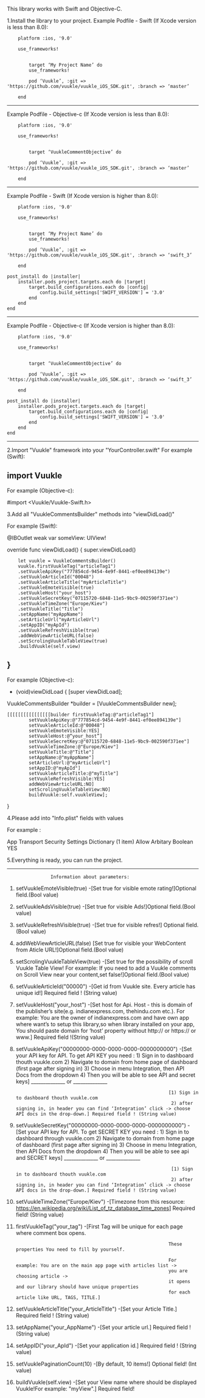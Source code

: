 This library works with Swift and Objective-C.

1.Install the library to your project.
Example Podfile - Swift (If Xcode version is less than 8.0):


        platform :ios, '9.0'

        use_frameworks!


            target ‘My Project Name’ do
            use_frameworks!

            pod ‘Vuukle’, :git => 'https://github.com/vuukle/vuukle_iOS_SDK.git', :branch => ‘master’ 

        end
------------------------------------------------------------------

Example Podfile - Objective-c (If Xcode version is less than 8.0): 

        platform :ios, '9.0'

        use_frameworks!


            target ‘VuukleCommentObjective’ do

            pod ‘Vuukle’, :git => 'https://github.com/vuukle/vuukle_iOS_SDK.git', :branch => ‘master’

        end
_________________________________________________________________
Example Podfile - Swift (If Xcode version is higher than 8.0):


        platform :ios, '9.0'

        use_frameworks!


            target ‘My Project Name’ do
            use_frameworks!

            pod ‘Vuukle’, :git => 'https://github.com/vuukle/vuukle_iOS_SDK.git', :branch => ‘swift_3’ 

        end

    post_install do |installer|
        installer.pods_project.targets.each do |target|
            target.build_configurations.each do |config|
                config.build_settings['SWIFT_VERSION'] = '3.0'
            end
        end
    end
------------------------------------------------------------------

Example Podfile - Objective-c (If Xcode version is higher than 8.0): 

        platform :ios, '9.0'

        use_frameworks!


            target ‘VuukleCommentObjective’ do

            pod ‘Vuukle’, :git => 'https://github.com/vuukle/vuukle_iOS_SDK.git', :branch => ‘swift_3’

        end

    post_install do |installer|
        installer.pods_project.targets.each do |target|
            target.build_configurations.each do |config|
                config.build_settings['SWIFT_VERSION'] = '3.0'
            end
        end
    end
_________________________________________________________________

2.Import "Vuukle" framework into your "YourController.swift"
For example (Swift):

import Vuukle
-----------------------------------------------------------------
For example (Objective-c):

#import <Vuukle/Vuukle-Swift.h>

3.Add all "VuukleCommentsBuilder" methods into "viewDidLoad()"

For example (Swift):

@IBOutlet weak var someView: UIView!

override func viewDidLoad() {
super.viewDidLoad()

        let vuukle = VuukleCommentsBuilder()
        vuukle.firstVuukleTag("articleTag1")
        .setVuukleApiKey("777854cd-9454-4e9f-8441-ef0ee894139e")
        .setVuukleArticleId("00048")
        .setVuukleArticleTitle("myArticleTitle")
        .setVuukleEmoteVisible(true)
        .setVuukleHost("your_host")
        .setVuukleSecretKey("07115720-6848-11e5-9bc9-002590f371ee")
        .setVuukleTimeZone("Europe/Kiev")
        .setVuukleTitle("Title")
        .setAppName("myAppName")
        .setArticleUrl("myArticleUrl")
        .setAppID("myApId")
        .setVuukleRefreshVisible(true)
        .addWebViewArticleURL(false)
        .setScrolingVuukleTableView(true)
        .buildVuukle(self.view)
}
----------------------------------------------------------------
For example (Objective-c):

- (void)viewDidLoad {
[super viewDidLoad];


VuukleCommentsBuilder *builder = [VuukleCommentsBuilder new];

    [[[[[[[[[[[[[[[[builder firstVuukleTag:@"articleTag1"]
            setVuukleApiKey:@"777854cd-9454-4e9f-8441-ef0ee894139e"]
            setVuukleArticleId:@"00048"]
            setVuukleEmoteVisible:YES]
            setVuukleHost:@“your_host”]
            setVuukleSecretKey:@"07115720-6848-11e5-9bc9-002590f371ee"]
            setVuukleTimeZone:@"Europe/Kiev"]
            setVuukleTitle:@"Title"]
            setAppName:@"myAppName"]
            setArticleUrl:@"myArticleUrl"]
            setAppID:@"myApId"]
            setVuukleArticleTitle:@"myTitle"]
            setVuukleRefreshVisible:YES]
            addWebViewArticleURL:NO]
            setScrolingVuukleTableView:NO]
            buildVuukle:self.vuukleView];

}

4.Please add into "Info.plist" fields with values

For example :

App Transport Security Settings  Dictionary  (1 item)
Allow Arbitary               Boolean     YES


5.Everything is ready, you can run the project.

___________________________________________________________________

                    Information about parameters:

1. setVuukleEmoteVisible(true)                                -[Set true for visible emote rating!]Optional field.(Bool value)

2. setVuukleAdsVisible(true)                                  -[Set true for visible Ads!]Optional field.(Bool value)

3. setVuukleRefreshVisible(true)                              -[Set true for visible refres!] Optional field.(Bool value)
 
4. addWebViewArticleURL(false)                                [Set true for visible your WebContent from Aticle URL!]Optional field.(Bool value)

5. setScrolingVuukleTableView(true)                           -[Set true for the possibility of scroll Vuukle Table View! For example: If you need to add a Vuukle comments on Scroll View near your content,set false!]Optional field.(Bool value)

6. setVuukleArticleId("00000")                                -[Get id from Vuukle site. Every article has unique id!] Required field ! (String value)

7. setVuukleHost("your_host")                                 -[Set host for Api. Host - this is domain of the publisher’s              site(e.g. indianexpress.com, thehindu.com etc.).
                                                              For example: You are the owner of indianexpress.com and have own app where want’s to setup this library,so when library installed on your app, You should paste domain for ‘host’ property without http:// or https:// or www.] Required field !(String value)

8. setVuukleApiKey("00000000-0000-0000-0000-0000000000")      -[Set your API key for API. To get API KEY you need :
                                                               1) Sign in to dashboard thouth vuukle.com
                                                               2) Navigate to domain from home page of dashboard (first page after signing in)
                                                               3) Choose in menu Integration, then API Docs from the dropdown
                                                               4) Then you will be able to see API and secret keys]
                                                            ______________
                                                                  or
                                                            ______________

                                                               [1) Sign in to dashboard thouth vuukle.com
                                                                2) after signing in, in header you can find ‘Integration’ click -> choose API docs in the drop-down.] Required field ! (String value)

9. setVuukleSecretKey("00000000-0000-0000-0000-0000000000")   -[Set your API key for API. To get SECRET KEY you need :
                                                                1) Sign in to dashboard through vuukle.com
                                                                2) Navigate to domain from home page of dashboard (first page after signing in)
                                                                3) Choose in menu Integration, then API Docs from the dropdown
                                                                4) Then you will be able to see api and SECRET keys]
                                                            ______________
                                                                  or
                                                            ______________

                                                                [1) Sign in to dashboard thouth vuukle.com
                                                                2) after signing in, in header you can find ‘Integration’ click -> choose API docs in the drop-down.] Required field ! (String value)

10. setVuukleTimeZone("Europe/Kiev")                           -[Timezone from this resource:
                                                                <url>https://en.wikipedia.org/wiki/List_of_tz_database_time_zones</url>] Required field! (String value)
11. firstVuukleTag("your_tag")                                 -[First Tag will be unique for each page where comment box opens.

                                                                These properties You need to fill by yourself.

                                                                For example: You are on the main app page with articles list ->
                                                                you are choosing article ->
                                                                it opens and our library should have unique properties
                                                                for each article like URL, TAGS, TITLE.]

12. setVuukleArticleTitle("your_ArticleTitle")                 -[Set your Article Title.] Required field ! (String value)

13. setAppName("your_AppName")                                 -[Set your article url.] Required field ! (String value)

14. setAppID("your_ApId")                                      -[Set your application id.] Required field ! (String value)

15. setVuuklePaginationCount(10)                               -[By default, 10 items!] Optional field! (Int value)

16. buildVuukle(self.view)                                     -[Set your View name where should be displayed Vuukle!For example: "myView".] Required field!





